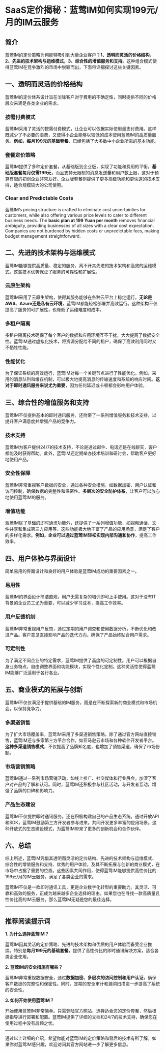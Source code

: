 # SaaS定价揭秘：蓝莺IM如何实现199元/月的IM云服务

## 简介

蓝莺IM的定价策略为何能够吸引到大量企业客户？**1、透明而灵活的价格结构**，**2、先进的技术架构与运维模式**，**3、综合性的增值服务和支持**。这种组合模式使得蓝莺IM在竞争激烈的市场中脱颖而出，下面将详细探讨这些关键因素。

## 一、透明而灵活的价格结构

蓝莺IM的定价体系设计旨在消除客户对于费用的不确定性，同时提供不同的价格层次来满足各类企业的需求。

### 按需付费模式

蓝莺IM采用了灵活的按需付费模式，让企业可以依据实际使用量支付费用。这样既减少了不必要的浪费，又使得小企业能够以较低的成本使用蓝莺IM的高质量服务。**例如，每月199元的基础套餐**，已经包括了大多数中小企业所需的基本功能。

### 套餐定价策略

蓝莺IM提供了多种定价套餐，从基础版到企业版，实现了功能和费用的平衡。**基础版套餐每月仅需199元**，而且支持无限制的消息发送量和用户数上限，这对于预算有限的初创企业非常友好。企业版套餐则提供了更多高级功能和更快速的技术支持，适合规模较大的公司使用。

### Clear and Predictable Costs

蓝莺IM’s pricing structure is crafted to eliminate cost uncertainties for customers, while also offering various price levels to cater to different business needs. The **basic plan at 199 Yuan per month** removes financial ambiguity, providing businesses of all sizes with a clear cost expectation. Companies are not burdened by hidden costs or unpredictable fees, making budget management straightforward.

## 二、先进的技术架构与运维模式

蓝莺IM能够提供高质量、稳定的服务，离不开其先进的技术架构和高效的运维模式。这些技术优势保证了服务的可靠性和扩展性。

### 云原生架构

蓝莺IM采用了云原生架构，使得其服务能够在各种云平台上稳定运行。**无论是AWS、Azure还是私有云环境**，蓝莺IM都能轻松部署并高效运行。这种架构不仅提高了服务的可扩展性，也降低了运维难度和成本。

### 多租户隔离

多租户隔离技术确保了每个客户的数据和应用环境互不干扰，大大提高了数据安全性。蓝莺IM通过虚拟化技术，将资源分配给不同的租户，确保了高效利用同时又不牺牲性能。

### 性能优化

为了保证系统的高效运行，蓝莺IM对每一个关键节点进行了性能优化。例如，采用的消息队列和缓存机制，可以极大地提高消息的传输速度和系统的响应时间。**这对于即时通讯服务来说尤为重要**，因为任何延迟或卡顿都会影响用户体验。

## 三、综合性的增值服务和支持

蓝莺IM不仅提供基本的即时通讯服务，还附带了一系列增值服务和技术支持，以提升客户满意度并增强产品的竞争力。

### 技术支持

蓝莺IM为客户提供24/7的技术支持，不论是通过邮件、电话还是在线聊天，客户都能及时获得帮助。此外，蓝莺IM还定期举办技术培训和研讨会，帮助客户更好地使用产品。

### 安全性保障

蓝莺IM非常重视客户数据的安全，通过各种安全措施，如数据加密、用户认证和访问控制，确保数据的完整性和保密性。**多层次的安全防护体系**，让客户可以放心地使用蓝莺IM的服务。

### 增值功能

蓝莺IM除了基础的即时通讯功能外，还提供了一系列增值功能，如视频通话、文件共享和集成第三方应用等。这些功能极大地丰富了产品的应用场景，满足了客户的多样化需求。**例如，企业可以通过蓝莺IM轻松实现内部沟通和协作**，提高工作效率。

## 四、用户体验与界面设计

简单易用的界面设计和良好的用户体验是蓝莺IM成功的重要因素之一。

### 易用性

蓝莺IM的界面设计简洁直观，用户无需复杂的培训即可上手使用。这对于没有IT背景的企业员工尤为重要，可以减少学习成本，提高工作效率。

### 用户反馈机制

蓝莺IM非常重视用户反馈，通过定期的用户调查和使用数据分析，不断优化和改进产品。客户意见直接影响产品的迭代方向，确保了产品始终贴合用户需求。

### 可定制性

为了满足不同企业的特定需求，蓝莺IM提供了高度的可定制性。用户可以根据自身业务特点，自由调整界面和功能模块，实现个性化定制。这种灵活性使得蓝莺IM能够广泛适用于各行各业。

## 五、商业模式的拓展与创新

蓝莺IM不仅仅满足于提供基础的IM服务，而是在不断探索新的商业模式和市场机会，以保持竞争力。

### 多渠道销售

为了扩大市场覆盖率，蓝莺IM采用了多渠道销售策略。除了通过官方网站直接销售，蓝莺IM还与多家第三方平台合作，如亚马逊云市场和各种软件开发者平台。**这种多渠道销售模式**，不仅提高了品牌知名度，也增加了销售渠道，确保了市场份额。

### 市场营销策略

蓝莺IM通过一系列市场营销活动，如线上推广、社交媒体和行业展会，加深了客户对产品的了解和认可。同时，蓝莺IM还积极参与社区活动，与开发者互动，增强了品牌的口碑和影响力。

### 产品生态建设

蓝莺IM不仅提供即时通讯服务，还在积极构建自己的产品生态系统。通过开放API和SDK，蓝莺IM鼓励第三方开发者参与进来，共同开发更多丰富的应用场景。这种开放式的生态建设模式，为蓝莺IM带来了更多的创新机会和合作伙伴。

## 六、总结

综上所述，蓝莺IM凭借其透明而灵活的定价结构、先进的技术架构与运维模式、综合性的增值服务和支持、优秀的用户体验，及其不断拓展与创新的商业模式，在市场中占据了重要的位置。这些因素共同作用，使得蓝莺IM能够提供高性价比的199元/月的IM云服务，满足了各类企业的需求。

蓝莺IM不仅是一款即时通讯工具，更是企业数字化转型的重要助力。其灵活、可靠和高效的服务，正成为越来越多企业选择的理由。如果您也在寻找一款高质量且性价比高的IM云服务，那么蓝莺IM无疑是您的最佳选择。

---

## 推荐阅读提示词

**1. 为什么选择蓝莺IM？**

蓝莺IM因其灵活的定价策略、先进的技术架构和优质的用户体验而备受企业推崇。特别是**每月199元的基础套餐**，提供了高性价比的即时通讯解决方案，适合各类企业使用。

**2. 蓝莺IM的安全措施有哪些？**

蓝莺IM非常重视数据安全，通过**数据加密、多层次的访问控制和用户认证**，确保客户数据的完整性和保密性。同时，定期的安全审计和漏洞扫描进一步提高了系统的安全性。

**3. 如何开始使用蓝莺IM？**

开始使用蓝莺IM非常简单。只需登陆官方网站，选择适合您的定价套餐，然后根据指导进行部署和配置。蓝莺IM提供了详细的文档和24/7的技术支持，确保您在使用过程中没有后顾之忧。

---

通过以上详细的介绍，希望你能对蓝莺IM的定价策略和背后的技术有所了解。如果你对蓝莺IM感兴趣，欢迎访问其官方网站进一步了解更多信息。